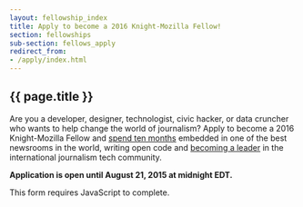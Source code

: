 ```yaml
---
layout: fellowship_index
title: Apply to become a 2016 Knight-Mozilla Fellow!
section: fellowships
sub-section: fellows_apply
redirect_from:
- /apply/index.html 
---
```


<h2>{{ page.title }}</h2>

<p>Are you a developer, designer, technologist, civic hacker, or data cruncher who wants to help change the world of journalism? Apply to become a 2016 Knight-Mozilla Fellow and <a href="/what/fellowships/info">spend ten months</a> embedded in one of the best newsrooms in the world, writing open code and <a href="/what/fellowships/community">becoming a leader</a> in the international journalism tech community.</p>

**Application is open until August 21, 2015 at midnight EDT.**

<form data-formrenderer>This form requires JavaScript to complete.</form>

<script>
  new FormRenderer({
    "project_id": 1366,
    "afterSubmit": "/what/fellowships/thanks"
  });
</script>
